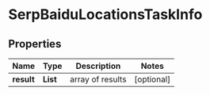# SerpBaiduLocationsTaskInfo


## Properties

| Name | Type | Description | Notes |
|------------ | ------------- | ------------- | -------------|
**result** | **List<SerpBaiduLocationsResultInfo>** | array of results |[optional]|